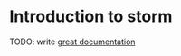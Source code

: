 # Introduction to storm

TODO: write [great documentation](http://jacobian.org/writing/great-documentation/what-to-write/)
